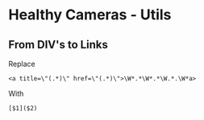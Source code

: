 # Healthy Cameras - Utils

## From DIV's to Links

Replace

```regexp
<a title=\"(.*)\" href=\"(.*)\">\W*.*\W*.*\W.*.\W*a>
```

With

```regexp
[$1]($2)
```
